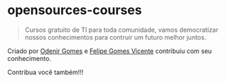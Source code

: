 # opensources-courses

> Cursos gratuito de TI para toda comunidade, vamos democratizar nossos conhecimentos para contruir um futuro melhor juntos.

Criado por [Odenir Gomes](https://github.com/odenirdev) e [Felipe Gomes Vicente](https://github.com/felipe-gomes-vicente) contribuiu com seu conhecimento.

Contribua você também!!!
